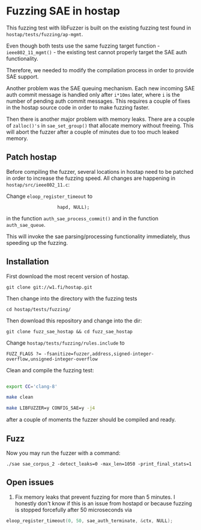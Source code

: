 # Fuzzing SAE in hostap

This fuzzing test with libFuzzer is built on the existing fuzzing test found in `hostap/tests/fuzzing/ap-mgmt`.

Even though both tests use the same fuzzing target function - `ieee802_11_mgmt()` - the existing test cannot
properly target the SAE auth functionality.

Therefore, we needed to modify the compilation process in order to provide SAE support.

Another problem was the SAE queuing mechanism. Each new incoming SAE auth commit message is handled only 
after `i*10ms` later, where `i` is the number of pending auth commit messages. This requires a couple of fixes in the 
hostap source code in order to make fuzzing faster.

Then there is another major problem with memory leaks. There are a couple of `zalloc()'s` in `sae_set_group()` that
allocate memory without freeing. This will abort the fuzzer after a couple of minutes due to too much leaked memory.

## Patch hostap

Before compiling the fuzzer, several locations in hostap need to be patched in order to increase the fuzzing 
speed. All changes are happening in `hostap/src/ieee802_11.c`:

Change `eloop_register_timeout` to 

```eloop_register_timeout(0, 0, auth_sae_process_commit,
			       hapd, NULL);
```
                   
in the function `auth_sae_process_commit()` and in the function `auth_sae_queue`.

This will invoke the sae parsing/processing functionality immediately, thus speeding up the fuzzing.

## Installation

First download the most recent version of hostap.

`git clone git://w1.fi/hostap.git`

Then change into the directory with the fuzzing tests

`cd hostap/tests/fuzzing/`

Then download this repository and change into the dir:

`git clone fuzz_sae_hostap && cd fuzz_sae_hostap`

Change `hostap/tests/fuzzing/rules.include` to 

```
FUZZ_FLAGS ?= -fsanitize=fuzzer,address,signed-integer-overflow,unsigned-integer-overflow
```

Clean and compile the fuzzing test:

```bash

export CC='clang-8'

make clean

make LIBFUZZER=y CONFIG_SAE=y -j4
```

after a couple of moments the fuzzer should be compiled and ready. 

## Fuzz

Now you may run the fuzzer with a command:

```
./sae sae_corpus_2 -detect_leaks=0 -max_len=1050 -print_final_stats=1
```


## Open issues

1. Fix memory leaks that prevent fuzzing for more than 5 minutes. I honestly don't know if this is an issue 
from hostapd or because fuzzing is stopped forcefully after 50 microseconds via

```C
eloop_register_timeout(0, 50, sae_auth_terminate, &ctx, NULL);
```



 

